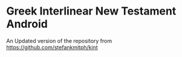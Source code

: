 # Greek Interlinear New Testament Android
 An Updated version of the repository from https://github.com/stefankmitph/kint
